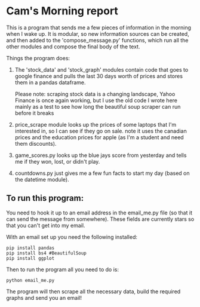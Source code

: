 # Cam's Morning report

This is a program that sends me a few pieces of information in the morning 
when I wake up. It is modular, so new information sources can be created,
and then added to the 'compose_message.py' functions, which run all the other
modules and compose the final body of the text.

Things the program does:
1. The 'stock_data' and 'stock_graph' modules contain code that goes to google
	finance and pulls the last 30 days worth of prices and stores them in a pandas dataframe.
	
	Please note: scraping stock data is a changing landscape, Yahoo Finance is once
	again working, but I use the old code I wrote here mainly as a test to see how
	long the beautiful soup scraper can run before it breaks

2. price_scrape module looks up the prices of some laptops that I'm interested in,
	so I can see if they go on sale. note it uses the canadian prices and the 
	education prices for apple (as I'm a student and need them discounts).

3. game_scores.py looks up the blue jays score from yesterday and tells me if they won, lost, or didn't play.

4. countdowns.py just gives me a few fun facts to start my day (based on the datetime module).

## To run this program:
You need to hook it up to an email address in the email_me.py file (so that it can send the message from somewhere). These fields are currently stars so that you can't get into my email.

With an email set up you need the following installed:

	pip install pandas
	pip install bs4 #BeautifulSoup
	pip install ggplot

Then to run the program all you need to do is:

	python email_me.py
	
The program will then scrape all the necessary data, build the required graphs and send you an email!
